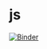 # js
[![Binder](https://mybinder.org/badge_logo.svg)](https://mybinder.org/v2/gh/mvanderwoerd/js/master?filepath=React%26Matplotlib.ipynb)
